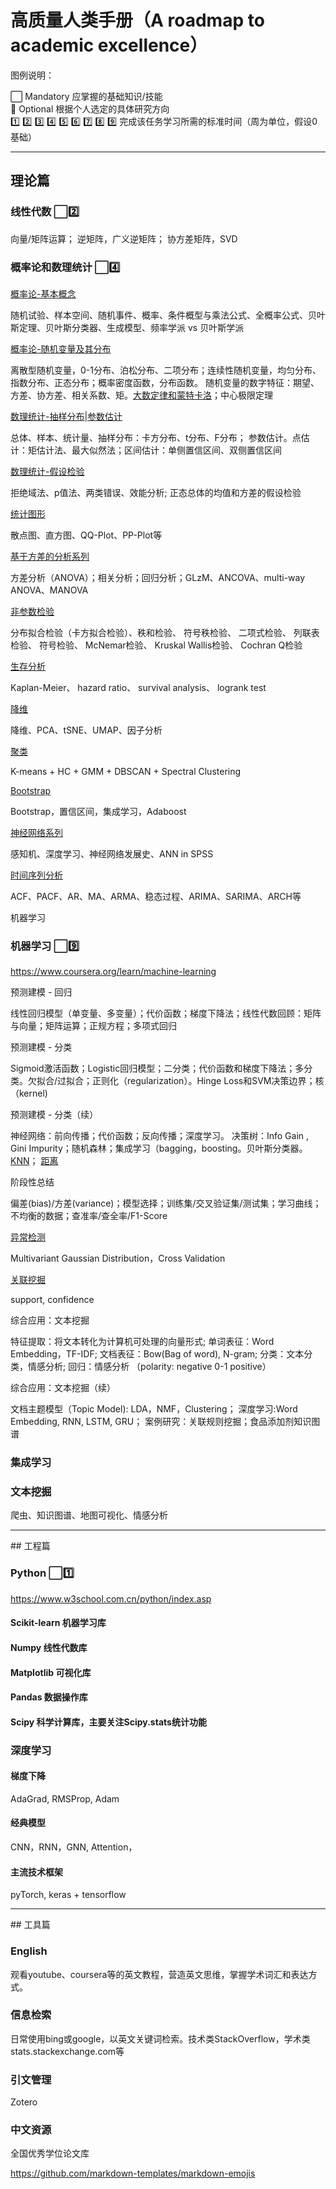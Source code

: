 # 高质量人类手册（A roadmap to academic excellence）

图例说明：

⬜ Mandatory  应掌握的基础知识/技能  
🔳 Optional  根据个人选定的具体研究方向  
1️⃣ 2️⃣ 3️⃣ 4️⃣ 5️⃣ 6️⃣ 7️⃣ 8️⃣ 9️⃣  完成该任务学习所需的标准时间（周为单位，假设0基础）

<hr/>

## 理论篇

### 线性代数 ⬜2️⃣

向量/矩阵运算；
逆矩阵，广义逆矩阵；
协方差矩阵，SVD

### 概率论和数理统计 ⬜4️⃣

[概率论-基本概念](https://www.bilibili.com/video/BV1Nh411Y7m3)

随机试验、样本空间、随机事件、概率、条件概型与乘法公式、全概率公式、贝叶斯定理、贝叶斯分类器、生成模型、频率学派 vs 贝叶斯学派

[概率论-随机变量及其分布](http://zhangys.org.cn/Home/%E9%9A%8F%E6%9C%BA%E5%8F%98%E9%87%8F%E5%8F%8A%E5%85%B6%E5%88%86%E5%B8%83)

离散型随机变量，0-1分布、泊松分布、二项分布；连续性随机变量，均匀分布、指数分布、正态分布；概率密度函数，分布函数。 随机变量的数字特征：期望、方差、协方差、相关系数、矩。[大数定律和蒙特卡洛](https://www.bilibili.com/video/BV1JB4y1M7sM)；中心极限定理

[数理统计-抽样分布](https://www.bilibili.com/video/BV1jF411x7ym/)|[参数估计](https://www.bilibili.com/video/BV1HY411n79i/)

总体、样本、统计量、抽样分布：卡方分布、t分布、F分布； 参数估计。点估计：矩估计法、最大似然法；区间估计：单侧置信区间、双侧置信区间

[数理统计-假设检验](https://www.bilibili.com/video/BV1nS4y1g7xY/)

拒绝域法、p值法、两类错误、效能分析; 正态总体的均值和方差的假设检验

[统计图形](https://www.bilibili.com/video/BV1hh411v7vV/)

散点图、直方图、QQ-Plot、PP-Plot等

[基于方差的分析系列](https://www.bilibili.com/video/BV14A4y1D7xs/)

方差分析（ANOVA）；相关分析；回归分析；GLzM、ANCOVA、multi-way ANOVA、MANOVA

[非参数检验](https://www.bilibili.com/video/BV1DU4y1d7HA/)

分布拟合检验（卡方拟合检验）、秩和检验、 符号秩检验、 二项式检验、 列联表检验、 符号检验、 McNemar检验、 Kruskal Wallis检验、 Cochran Q检验

[生存分析](https://www.bilibili.com/video/BV1nZ4y1B7Ey/)

Kaplan-Meier、 hazard ratio、 survival analysis、 logrank test

[降维](https://www.bilibili.com/video/BV1PS4y1N78d/)

降维、PCA、tSNE、UMAP、因子分析

[聚类](https://www.bilibili.com/video/BV1w34y147sB/)

K-means + HC + GMM + DBSCAN + Spectral Clustering

[Bootstrap](https://www.bilibili.com/video/BV1FL411A7gk/)

Bootstrap，置信区间，集成学习，Adaboost

[神经网络系列](https://www.bilibili.com/video/BV1FL411A7gk/)

感知机、深度学习、神经网络发展史、ANN in SPSS

[时间序列分析](https://www.bilibili.com/video/BV1EY4y1b7f7/)

ACF、PACF、AR、MA、ARMA、稳态过程、ARIMA、SARIMA、ARCH等

机器学习


### 机器学习 ⬜9️⃣

https://www.coursera.org/learn/machine-learning

预测建模 - 回归

线性回归模型（单变量、多变量）；代价函数；梯度下降法；线性代数回顾：矩阵与向量；矩阵运算；正规方程；多项式回归

预测建模 - 分类

Sigmoid激活函数；Logistic回归模型；二分类；代价函数和梯度下降法；多分类。欠拟合/过拟合；正则化（regularization）。Hinge Loss和SVM决策边界；核（kernel)

预测建模 - 分类（续）

神经网络：前向传播；代价函数；反向传播；深度学习。 决策树：Info Gain , Gini Impurity；随机森林；集成学习（bagging，boosting。贝叶斯分类器。[KNN](https://www.bilibili.com/video/BV1Zq4y177pm/)； [距离](https://www.bilibili.com/video/BV1PV41177br/)

阶段性总结

偏差(bias)/方差(variance)；模型选择；训练集/交叉验证集/测试集；学习曲线；不均衡的数据；查准率/查全率/F1-Score

[异常检测](https://www.bilibili.com/video/BV1Py4y1U7uv/)

Multivariant Gaussian Distribution，Cross Validation

[关联挖掘](https://www.bilibili.com/video/BV1FK4y1j7Ph/)

support, confidence

综合应用：文本挖掘

特征提取：将文本转化为计算机可处理的向量形式; 单词表征：Word Embedding，TF-IDF; 文档表征：Bow(Bag of word), N-gram; 分类：文本分类，情感分析; 回归：情感分析 （polarity: negative 0-1 positive）

综合应用：文本挖掘（续）

文档主题模型（Topic Model): LDA，NMF，Clustering； 深度学习:Word Embedding, RNN, LSTM, GRU； 案例研究：关联规则挖掘；食品添加剂知识图谱

### 集成学习

### 文本挖掘

爬虫、知识图谱、地图可视化、情感分析


<hr/>
## 工程篇

### Python ⬜1️⃣

https://www.w3school.com.cn/python/index.asp 

#### Scikit-learn 机器学习库

#### Numpy 线性代数库

#### Matplotlib 可视化库

#### Pandas 数据操作库

#### Scipy 科学计算库，主要关注Scipy.stats统计功能


### 深度学习

#### 梯度下降

AdaGrad, RMSProp, Adam

#### 经典模型

CNN，RNN，GNN, Attention，

#### 主流技术框架

pyTorch, keras + tensorflow


<hr/>
## 工具篇

### English

观看youtube、coursera等的英文教程，营造英文思维，掌握学术词汇和表达方式。

### 信息检索

日常使用bing或google，以英文关键词检索。技术类StackOverflow，学术类stats.stackexchange.com等

### 引文管理

Zotero

### 

### 中文资源

全国优秀学位论文库



https://github.com/markdown-templates/markdown-emojis